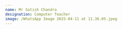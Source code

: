 ```yaml
---
name: Mr Satish Chandra
designation: Computer Teacher
image: /WhatsApp Image 2025-04-11 at 11.36.05.jpeg
---
```


